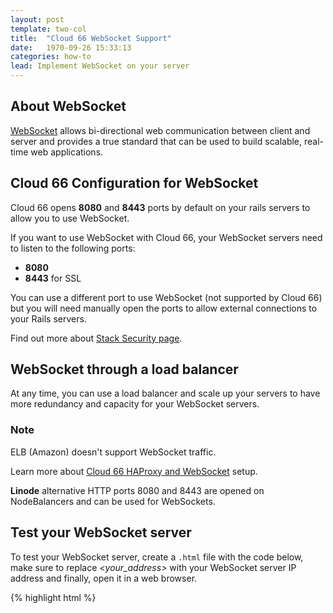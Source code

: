 ```yaml
---
layout: post
template: two-col
title:  "Cloud 66 WebSocket Support"
date:   1970-09-26 15:33:13
categories: how-to
lead: Implement WebSocket on your server
---
```



## About WebSocket

[WebSocket](http://www.websocket.org) allows bi-directional web communication between client and server and provides a true standard that can be used to build scalable, real-time web applications.

## Cloud 66 Configuration for WebSocket

Cloud 66 opens **8080** and **8443** ports by default on your rails servers to allow you to use WebSocket.

If you want to use WebSocket with Cloud 66, your WebSocket servers need to listen to the following ports:

- **8080**
- **8443** for SSL

You can use a different port to use WebSocket (not supported by Cloud 66) but you will need manually open the ports to allow external connections to your Rails servers.

Find out more about [Stack Security page](/stack-features/stack-security.html).

## WebSocket through a load balancer

At any time, you can use a load balancer and scale up your servers to have more redundancy and capacity for your WebSocket servers.

<div class="notice">
        <h3>Note</h3>
        <p>ELB (Amazon) doesn't support WebSocket traffic.</p>
</div>

Learn more about [Cloud 66 HAProxy and WebSocket](/how-to/haproxy-for-websocket.html) setup.

**Linode** alternative HTTP ports 8080 and 8443 are opened on NodeBalancers and can be used for WebSockets.

## Test your WebSocket server

To test your WebSocket server, create a <code>.html</code> file with the code below, make sure to replace *&lt;your&#95;address&gt;* with your WebSocket server IP address and finally, open it in a web browser.

{% highlight html %}
<html>
  <head>
    <script src="http://ajax.googleapis.com/ajax/libs/jquery/1.3.2/jquery.min.js"></script>
      <script>
      $(document).ready(function(){
        function debug( str ) {
          $("#debug").append( str );
        };

        ws = new WebSocket("ws://your address");
        ws.onmessage = function(evt) {
          $("#msg").append("evt.data");
        };
        ws.onclose = function() {
          debug("socket closed");
        };
        ws.onopen = function() {
          debug("connected...");
          ws.send("hello server");
        };
      });
    </script>
  </head>
  <body>
    <div id="debug"></div>
    <div id="msg"></div>
  </body>
</html>
{% endhighlight %}

